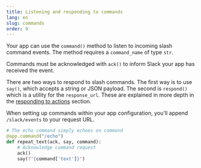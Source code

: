 ```yaml
---
title: Listening and responding to commands
lang: en
slug: commands
order: 9
---
```


<div class="section-content">

Your app can use the `command()` method to listen to incoming slash command events. The method requires a `command_name` of type `str`.

Commands must be acknowledged with `ack()` to inform Slack your app has received the event.

There are two ways to respond to slash commands. The first way is to use `say()`, which accepts a string or JSON payload. The second is `respond()` which is a utility for the `response_url`. These are explained in more depth in the [responding to actions](#action-respond) section.

When setting up commands within your app configuration, you'll append `/slack/events` to your request URL.

</div>

```python
# The echo command simply echoes on command
@app.command("/echo")
def repeat_text(ack, say, command):
    # Acknowledge command request
    ack()
    say(f"{command['text']}")
```
